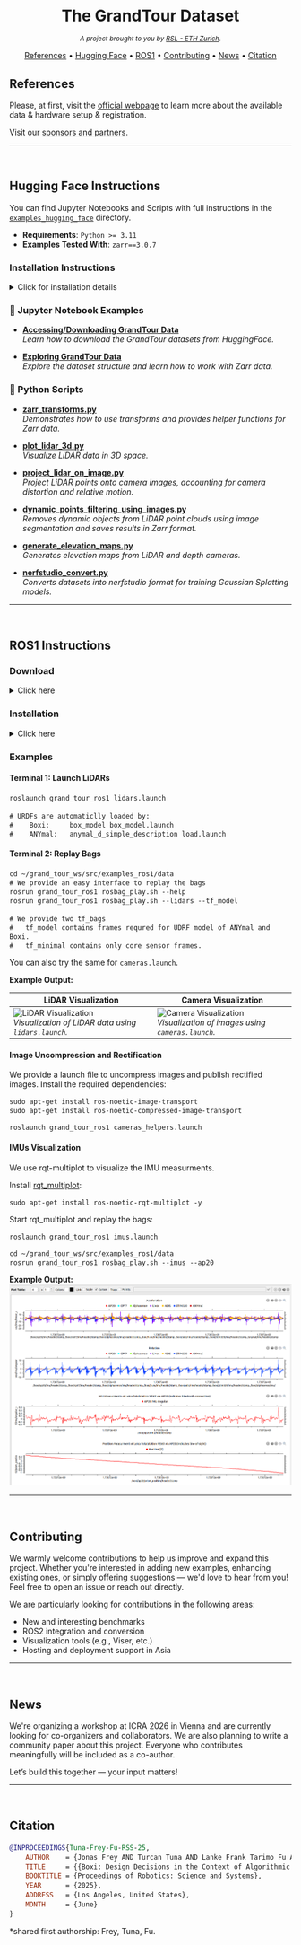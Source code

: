 <h1 align="center" style="margin-bottom: 0;">
  <br>
  The GrandTour Dataset
  <br>
</h1>
<p align="center">
  <em><small>A project brought to you by <a href="https://rsl.ethz.ch/">RSL - ETH Zurich</a>.</small></em>
</p>
<p align="center">
  <a href="#references">References</a> •
  <a href="#hugging-face-instructions">Hugging Face</a> •
  <a href="#ros1-instructions">ROS1</a> •
  <a href="#contributing">Contributing</a>  •
  <a href="#news">News</a>  •
  <a href="#citation">Citation</a>
</p>


## References

Please, at first, visit the [official webpage](https://grand-tour.leggedrobotics.com/) to learn more about the available data & hardware setup & registration.

Visit our [sponsors and partners](https://grand-tour.leggedrobotics.com/about).

---

<br>

## Hugging Face Instructions

You can find Jupyter Notebooks and Scripts with full instructions in the [`examples_hugging_face`](./examples_hugging_face) directory.

* **Requirements**: `Python >= 3.11`
* **Examples Tested With**: `zarr==3.0.7`


### Installation Instructions

<details>
<summary> Click for installation details</summary>

These steps assume you are using **[uv](https://github.com/astral-sh/uv)** for dependency management.

### 1. Install using `uv`

```bash
pip3 install uv
uv install
cd examples_hugging_face
uv sync
uv run scripts/download_data.py
```


</details>


### 📒 Jupyter Notebook Examples

* **[Accessing/Downloading GrandTour Data](./examples_hugging_face/notebooks/access.ipynb)** <br>*Learn how to download the GrandTour datasets from HuggingFace.*

* **[Exploring GrandTour Data](./examples_hugging_face/notebooks/explore.ipynb)** <br>*Explore the dataset structure and learn how to work with Zarr data.*


### 🐍 Python Scripts

* **[zarr\_transforms.py](./examples_hugging_face/scripts/zarr_transforms.py)** <br>*Demonstrates how to use transforms and provides helper functions for Zarr data.*

* **[plot\_lidar\_3d.py](./examples_hugging_face/scripts/plot_lidar_3d.py)** <br>*Visualize LiDAR data in 3D space.*

* **[project\_lidar\_on\_image.py](./examples_hugging_face/scripts/project_lidar_on_image.py)** <br>*Project LiDAR points onto camera images, accounting for camera distortion and relative motion.*

* **[dynamic\_points\_filtering\_using\_images.py](./examples_hugging_face/scripts/dynamic_points_filtering_using_images.py)** <br>*Removes dynamic objects from LiDAR point clouds using image segmentation and saves results in Zarr format.*

* **[generate\_elevation\_maps.py](./examples_hugging_face/scripts/generate_elevation_maps.py)** <br>*Generates elevation maps from LiDAR and depth cameras.*

* **[nerfstudio\_convert.py](./examples_hugging_face/scripts/nerfstudio_convert.py)** <br>*Converts datasets into nerfstudio format for training Gaussian Splatting models.*

---

<br>

## ROS1 Instructions


### Download

<details>
<summary> Click here</summary>


To access and download the GrandTour dataset rosbags, please follow these steps:

#### 1. Register for Access

- **Register here:** [Google Form Registration](https://forms.gle/2qJkGYJ6oxnBvdNq9)

#### 2. Download Rosbags

**Option 1 – Command Line Interface (Recommended):**

Install the CLI tool and log in:
```bash
pip3 install kleinkram
klein login
```
- You can now explore the CLI using tab-completion or the `--help` flag.

**Download multiple files via Python scripting:**
```bash
python3 examples_kleinkram/kleinkram_cli_example.py
```

**Directly convert rosbags to PNG images (requires ROS1 installation):**
```bash
python3 examples_kleinkram/kleinkram_extract_images.py
```


**Option 2 – Web Interface:**

- Use the [GrandTour Dataset Web Interface](https://datasets.leggedrobotics.com/#/) to browse and download data directly.

</details>

### Installation

<details>
<summary> Click here</summary>
  
### Create Folders
```shell
mkdir -p ~/grand_tour_ws/src
mkdir -p ~/git
```

### Clone and Link Submodules
> **⚠️ Note:** The `grand_tour_box` repository is currently private. We are actively working on making it public.

```shell
# Cloning the repository
cd ~/git
git clone git@github.com:leggedrobotics/grand_tour_dataset.git
cd grand_tour_dataset; git submodule update --init

# Checkout only the required packages from the grand_tour_box repository for simplicity
cd ~/git/grand_tour_dataset/examples_ros1/submodules/grand_tour_box
git sparse-checkout init --cone
git sparse-checkout set box_model box_calibration box_drivers/anymal_msgs box_drivers/gnss_msgs

# Link the repository to the workspace
ln -s ~/git/grand_tour_dataset/examples_ros1 ~/grand_tour_ws/src/
```

### Setup and Build Catkin Workspace

```shell
cd ~/grand_tour_ws
catkin init
catkin config --extend /opt/ros/noetic
catkin config --cmake-args -DCMAKE_BUILD_TYPE=RelWithDebInfo
catkin build grand_tour_ros1
source devel/setup.bash
```

### Download Example Mission

```shell
mkdir -p ~/grand_tour_ws/src/examples_ros1/data
cd ~/grand_tour_ws/src/examples_ros1/data
pip3 install kleinkram
klein login
klein download --mission 3c97a27e-4180-4e40-b8af-59714de54a87
```

</details>

### Examples

#### Terminal 1: Launch LiDARs

```shell
roslaunch grand_tour_ros1 lidars.launch

# URDFs are automaticlly loaded by:
#    Boxi:     box_model box_model.launch
#    ANYmal:   anymal_d_simple_description load.launch
```

#### Terminal 2: Replay Bags

```shell
cd ~/grand_tour_ws/src/examples_ros1/data
# We provide an easy interface to replay the bags
rosrun grand_tour_ros1 rosbag_play.sh --help
rosrun grand_tour_ros1 rosbag_play.sh --lidars --tf_model

# We provide two tf_bags
#   tf_model contains frames requred for UDRF model of ANYmal and Boxi.
#   tf_minimal contains only core sensor frames.
```

You can also try the same for `cameras.launch`.

**Example Output:**

| **LiDAR Visualization**                                                                                 | **Camera Visualization**                                                                               |
| ------------------------------------------------------------------------------------------------------- | ------------------------------------------------------------------------------------------------------ |
| ![LiDAR Visualization](assets/rviz-lidar.gif) <br> _Visualization of LiDAR data using `lidars.launch`._ | ![Camera Visualization](assets/rviz-camera.gif) <br> _Visualization of images using `cameras.launch`._ |

#### Image Uncompression and Rectification

We provide a launch file to uncompress images and publish rectified images. Install the required dependencies:

```shell
sudo apt-get install ros-noetic-image-transport
sudo apt-get install ros-noetic-compressed-image-transport
```

```shell
roslaunch grand_tour_ros1 cameras_helpers.launch
```

#### IMUs Visualization

We use rqt-multiplot to visualize the IMU measurments.

Install [rqt_multiplot](https://wiki.ros.org/rqt_multiplot):

```shell
sudo apt-get install ros-noetic-rqt-multiplot -y
```

Start rqt_multiplot and replay the bags:

```shell
roslaunch grand_tour_ros1 imus.launch
```

```shell
cd ~/grand_tour_ws/src/examples_ros1/data
rosrun grand_tour_ros1 rosbag_play.sh --imus --ap20
```

**Example Output:**
![assets/rqt-multiplot.png](assets/rqt-multiplot.png)

---

<br>

## Contributing

We warmly welcome contributions to help us improve and expand this project. Whether you're interested in adding new examples, enhancing existing ones, or simply offering suggestions — we'd love to hear from you! Feel free to open an issue or reach out directly.

We are particularly looking for contributions in the following areas:

- New and interesting benchmarks
- ROS2 integration and conversion
- Visualization tools (e.g., Viser, etc.)
- Hosting and deployment support in Asia

---

<br>

## News

We're organizing a workshop at ICRA 2026 in Vienna and are currently looking for co-organizers and collaborators. We are also planning to write a community paper about this project. Everyone who contributes meaningfully will be included as a co-author.

Let’s build this together — your input matters!

---

<br>

## Citation

```bibtex
@INPROCEEDINGS{Tuna-Frey-Fu-RSS-25,
    AUTHOR    = {Jonas Frey AND Turcan Tuna AND Lanke Frank Tarimo Fu AND Cedric Weibel AND Katharine Patterson AND Benjamin Krummenacher AND Matthias Müller AND Julian Nubert AND Maurice Fallon AND Cesar Cadena AND Marco Hutter},
    TITLE     = {{Boxi: Design Decisions in the Context of Algorithmic Performance for Robotics}},
    BOOKTITLE = {Proceedings of Robotics: Science and Systems},
    YEAR      = {2025},
    ADDRESS   = {Los Angeles, United States},
    MONTH     = {June}
}
```
*shared first authorship: Frey, Tuna, Fu.

